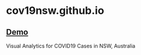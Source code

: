 # cov19nsw.github.io
## [Demo](https://cov19nsw.github.io/)
Visual Analytics for COVID19 Cases in NSW, Australia
